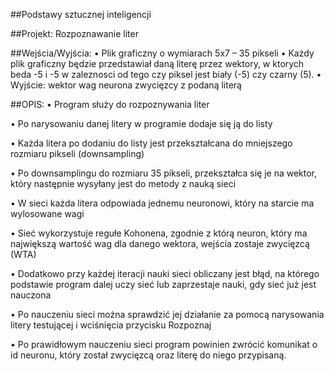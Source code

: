 ##Podstawy sztucznej inteligencji 

##Projekt: Rozpoznawanie liter

##Wejścia/Wyjścia: 
•	Plik graficzny o wymiarach 5x7 – 35 pikseli
•	Każdy plik graficzny będzie przedstawiał daną literę przez wektory, w ktorych beda -5 i -5 w zaleznosci od tego czy piksel jest biały (-5) czy czarny (5).
•	Wyjście: wektor wag neurona zwycięzcy z podaną literą

##OPIS:
•	Program służy do rozpoznywania liter

•	Po narysowaniu danej litery w programie dodaje się ją do listy

•	Każda litera po dodaniu do listy jest przekształcana do mniejszego rozmiaru pikseli (downsampling)

•	Po downsamplingu do rozmiaru 35 pikseli, przekształca się je na wektor, który następnie wysyłany jest do metody z nauką sieci

•	W sieci każda litera odpowiada jednemu neuronowi, który na starcie ma wylosowane wagi

•	Sieć wykorzystuje regułe Kohonena, zgodnie z którą neuron, który ma największą wartość wag dla danego wektora, wejścia zostaje zwycięzcą (WTA)

•	Dodatkowo przy każdej iteracji nauki sieci obliczany jest błąd, na którego podstawie program dalej uczy sieć lub zaprzestaje nauki, gdy sieć już jest nauczona

•	Po nauczeniu sieci można sprawdzić jej działanie za pomocą narysowania litery testującej i wciśnięcia przycisku Rozpoznaj

•	Po prawidłowym nauczeniu sieci program powinien zwrócić komunikat o id neuronu, który został zwycięzcą oraz literę do niego przypisaną.



